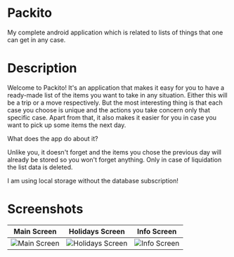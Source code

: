 # Packito
My complete android application which is related to lists of things that one can get in any case.

# Description
Welcome to Packito! It's an application that makes it easy for you to have a ready-made list of the items you want to take in any situation. Either this will be a trip or a move respectively. But the most interesting thing is that each case you choose is unique and the actions you take concern only that specific case. Apart from that, it also makes it easier for you in case you want to pick up some items the next day.

What does the app do about it?

Unlike you, it doesn't forget and the items you chose the previous day will already be stored so you won't forget anything. Only in case of liquidation the list data is deleted.

I am using local storage without the database subscription!

# Screenshots
| Main Screen | Holidays Screen | Info Screen |
|-------------|-----------------|-------------|
| ![Main Screen](https://github.com/nancyadam24/Packito/assets/125753878/98d83efd-bea5-41e7-90fb-30704069ea41) | ![Holidays Screen](https://github.com/nancyadam24/Packito/assets/125753878/e1e40e5b-878c-440e-85ac-713a606340fe) | ![Info Screen](https://github.com/nancyadam24/Packito/assets/125753878/0c98df15-4bd7-4922-9485-303c69a5fa48) |





